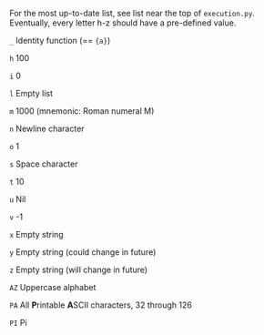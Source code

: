 For the most up-to-date list, see list near the top of `execution.py`. Eventually, every letter h-z should have a pre-defined value.

`_` Identity function (== `{a}`)

`h` 100

`i` 0

`l` Empty list

`m` 1000 (mnemonic: Roman numeral M)

`n` Newline character

`o` 1

`s` Space character

`t` 10

`u` Nil

`v` -1

`x` Empty string

`y` Empty string (could change in future)

`z` Empty string (will change in future)

`AZ` Uppercase alphabet

`PA` All **P**rintable **A**SCII characters, 32 through 126

`PI` Pi
